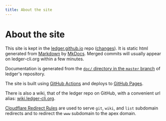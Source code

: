 ```yaml
---
title: About the site
---
```


# About the site

This site is kept in the
[ledger.github.io](https://git.ledger-cli.org/ledger.github.io) repo ([changes](https://git.ledger-cli.org/ledger.github.io/commits/master)).
It is static html generated from [Markdown] by [MkDocs].
Merged commits will usually appear on ledger-cli.org within a few minutes.

Documentation is generated from the
[`doc/` directory in the `master` branch](https://git.ledger-cli.org/ledger/tree/master/doc)
of ledger's repository.

The site is built using [GitHub Actions](https://git.ledger-cli.org/ledger.github.io/actions) and
deploys to [GitHub Pages](https://pages.github.com).

There is also a wiki, that of the ledger repo on GitHub, with a convenient
url alias: [wiki.ledger-cli.org](https://wiki.ledger-cli.org).

[Cloudflare Redirect Rules](https://developers.cloudflare.com/rules/url-forwarding/single-redirects/examples/)
are used to serve `git`, `wiki`, and `list` subdomain redirects and to redirect the `www` subdomain to the apex domain.


[Markdown]: https://daringfireball.net/projects/markdown/
[MkDocs]: https://www.mkdocs.org
